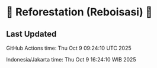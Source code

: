
# 🌳 Reforestation (Reboisasi) 🌲

## Last Updated

GitHub Actions time: Thu Oct  9 09:24:10 UTC 2025

Indonesia/Jakarta time: Thu Oct  9 16:24:10 WIB 2025
